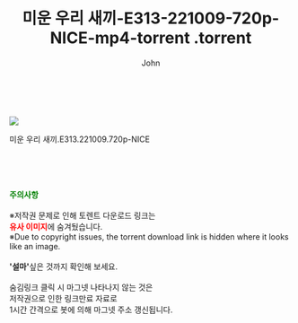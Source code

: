 ﻿---
layout: post
title:  "                   미운 우리 새끼-E313-221009-720p-NICE-mp4-torrent                .torrent"
author: John
categories: [ TV ]
tags: [  ]
image: https://torrentrj57.com/uploadfile/full/b663bc6dc6fd8bc8530a9704efa53c773229198b.jpg 
description: "                   미운 우리 새끼-E313-221009-720p-NICE-mp4-torrent                 torrent 정보 공유"
toc: true
toc_sticky: true
---

<br>
<p><img src="https://torrentrj57.com/uploadfile/full/b663bc6dc6fd8bc8530a9704efa53c773229198b.jpg"/></p>
 미운 우리 새끼.E313.221009.720p-NICE  
    
<br><br><br>
<p data-ke-size="size16"><b><span style="color: green;">주의사항</span></b><br /><br />※저작권 문제로 인해 토렌트 다운로드 링크는<br /><b><span style="color: red;">유사 이미지</span></b>에 숨겨뒀습니다.<br />※Due to copyright issues, the torrent download link is hidden where it looks like an image.<br /><br /><b>'설마'</b>싶은 것까지 확인해 보세요.<br /><br />숨김링크 클릭 시 마그넷 나타나지 않는 것은<br />저작권으로 인한 링크만료 자료로<br />1시간 간격으로 봇에 의해 마그넷 주소 갱신됩니다.</p>
